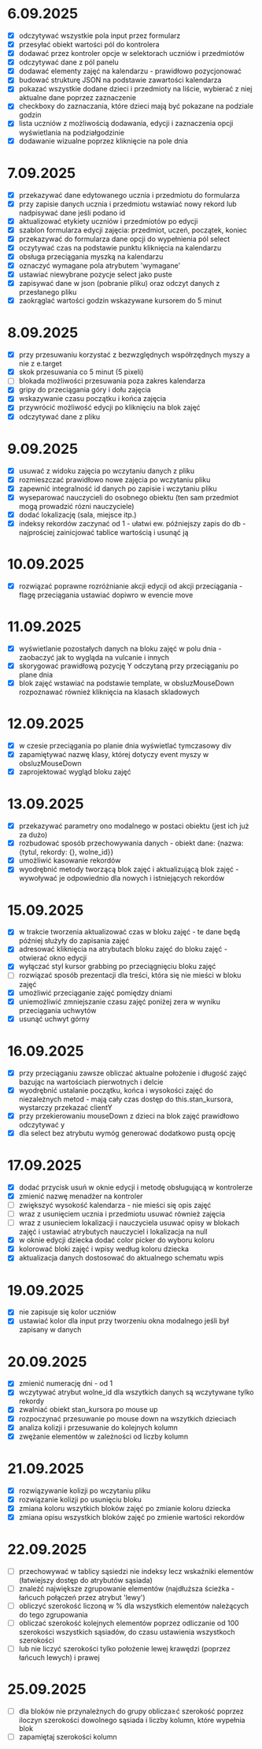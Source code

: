 # 6.09.2025
- [x] odczytywać wszystkie pola input przez formularz
- [x] przesyłać obiekt wartości pól do kontrolera
- [x] dodawać przez kontroler opcje w selektorach uczniów i przedmiotów
- [x] odczytywać dane z pól panelu
- [x] dodawać elementy zajęć na kalendarzu - prawidłowo pozycjonować
- [x] budować strukturę JSON na podstawie zawartości kalendarza
- [x] pokazać wszystkie dodane dzieci i przedmioty na liście, wybierać z niej aktualne dane poprzez zaznaczenie
- [x] checkboxy do zaznaczania, które dzieci mają być pokazane na podziale godzin
- [x] lista uczniów z możliwością dodawania, edycji i zaznaczenia opcji wyświetlania na podziałgodzinie
- [x] dodawanie wizualne poprzez kliknięcie na pole dnia

# 7.09.2025
- [x] przekazywać dane edytowanego ucznia i przedmiotu do formularza
- [x] przy zapisie danych ucznia i przedmiotu wstawiać nowy rekord lub nadpisywać dane jeśli podano id
- [x] aktualizować etykiety uczniów i przedmiotów po edycji
- [x] szablon formularza edycji zajęcia: przedmiot, uczeń, początek, koniec
- [x] przekazywać do formularza dane opcji do wypełnienia pól select
- [x] oczytywać czas na podstawie punktu kliknięcia na kalendarzu
- [x] obsługa przeciągania myszką na kalendarzu
- [x] oznaczyć wymagane pola atrybutem 'wymagane'
- [x] ustawiać niewybrane pozycje select jako puste
- [x] zapisywać dane w json (pobranie pliku) oraz odczyt danych z przesłanego pliku
- [x] zaokrąglać wartości godzin wskazywane kursorem do 5 minut

# 8.09.2025
- [x] przy przesuwaniu korzystać z bezwzględnych współrzędnych myszy a nie z e.target
- [x] skok przesuwania co 5 minut (5 pixeli)
- [ ] blokada możliwości przesuwania poza zakres kalendarza
- [x] gripy do przeciągania góry i dołu zajęcia
- [x] wskazywanie czasu początku i końca zajęcia
- [x] przywrócić możliwość edycji po kliknięciu na blok zajęć
- [x] odczytywać dane z pliku

# 9.09.2025
- [x] usuwać z widoku zajęcia po wczytaniu danych z pliku
- [x] rozmieszczać prawidłowo nowe zajęcia po wczytaniu pliku
- [x] zapewnić integralność id danych po zapisie i wczytaniu pliku
- [x] wyseparować nauczycieli do osobnego obiektu (ten sam przedmiot mogą prowadzić rózni nauczyciele)
- [x] dodać lokalizację (sala, miejsce itp.)
- [x] indeksy rekordów zaczynać od 1 - ułatwi ew. późniejszy zapis do db - najprościej zainicjować tablice wartością i usunąć ją

# 10.09.2025
- [x] rozwiązać poprawne rozróżnianie akcji edycji od akcji przeciągania - flagę przeciągania ustawiać dopiwro w evencie move

# 11.09.2025
- [x] wyświetlanie pozostałych danych na bloku zajęć w polu dnia - zaobaczyć jak to wygląda na vulcanie i innych
- [x] skorygować prawidłową pozycję Y odczytaną przy przeciąganiu po plane dnia
- [x] blok zajęć wstawiać na podstawie template, w obsluzMouseDown rozpoznawać również kliknięcia na klasach skladowych

# 12.09.2025
- [x] w czesie przeciągania po planie dnia wyświetlać tymczasowy div
- [x] zapamiętywać nazwę klasy, której dotyczy event myszy w obsluzMouseDown
- [x] zaprojektować wygląd bloku zajęć

# 13.09.2025
- [x] przekazywać parametry ono modalnego w postaci obiektu (jest ich już za dużo)
- [x] rozbudować sposób przechowywania danych - obiekt dane: {nazwa: {tytul, rekordy: {}, wolne_id}}
- [x] umożliwić kasowanie rekordów
- [x] wyodrębnić metody tworzącą blok zajęć i aktualizującą blok zajęć - wywoływać je odpowiednio dla nowych i istniejących rekordów

# 15.09.2025
- [x] w trakcie tworzenia aktualizować czas w bloku zajęć - te dane będą później służyły do zapisania zajęć
- [x] adresować kliknięcia na atrybutach bloku zajęć do bloku zajęć - otwierać okno edycji
- [x] wyłączać styl kursor grabbing po przeciągnięciu bloku zajęć
- [ ] rozwiązać sposób prezentacji dla treści, która się nie mieści w bloku zajęć
- [x] umożliwić przeciąganie zajęć pomiędzy dniami
- [x] uniemożliwić zmniejszanie czasu zajęć poniżej zera w wyniku przeciągania uchwytów
- [x] usunąć uchwyt górny

# 16.09.2025
- [x] przy przeciąganiu zawsze obliczać aktualne położenie i długość zajęć bazując na wartościach pierwotnych i delcie
- [x] wyodrębnić ustalanie początku, końca i wysokości zajęć do niezależnych metod - mają cały czas dostęp do this.stan_kursora, wystarczy przekazać clientY
- [x] przy przekierowaniu mouseDown z dzieci na blok zajęć prawidłowo odczytywać y
- [x] dla select bez atrybutu wymóg generować dodatkowo pustą opcję

# 17.09.2025
- [x] dodać przycisk usuń w oknie edycji i metodę obsługującą w kontrolerze
- [x] zmienić nazwę menadżer na kontroler
- [ ] zwiększyć wysokość kalendarza - nie mieści się opis zajęć
- [ ] wraz z usunięciem ucznia i przedmiotu usuwać również zajęcia
- [ ] wraz z usunieciem lokalizacji i nauczyciela usuwać opisy w blokach zajęć i ustawiać atrybutych nauczyciel i lokalizacja na null
- [x] w oknie edycji dziecka dodać color picker do wyboru koloru
- [x] kolorować bloki zajęć i wpisy według koloru dziecka
- [x] aktualizacja danych dostosować do aktualnego schematu wpis

# 19.09.2025
- [x] nie zapisuje się kolor uczniów
- [x] ustawiać kolor dla input przy tworzeniu okna modalnego jeśli był zapisany w danych

# 20.09.2025
- [x] zmienić numerację dni - od 1
- [x] wczytywać atrybut wolne_id dla wszytkich danych są wczytywane tylko rekordy
- [x] zwalniać obiekt stan_kursora po mouse up
- [x] rozpoczynać przesuwanie po mouse down na wszytkich dzieciach
- [x] analiza kolizji i przesuwanie do kolejnych kolumn
- [x] zwężanie elementów w zależności od liczby kolumn

# 21.09.2025
- [x] rozwiązywanie kolizji po wczytaniu pliku
- [x] rozwiązanie kolizji po usunięciu bloku
- [x] zmiana koloru wszytkich bloków zajęć po zmianie koloru dziecka
- [x] zmiana opisu wszystkich bloków zajęć po zmienie wartości rekordów

# 22.09.2025
- [ ] przechowywać w tablicy sąsiedzi nie indeksy lecz wskaźniki elementów (łatwiejszy dostęp do atrybutów sąsiada)
- [ ] znaleźć największe zgrupowanie elementów (najdłuższa ścieżka - łańcuch połączeń przez atrybut 'lewy')
- [ ] obliczyć szerokość liczoną w % dla wszystkich elementów należących do tego zgrupowania
- [ ] obliczać szerokość kolejnych elementów poprzez odliczanie od 100 szerokości wszystkich sąsiadów, do czasu ustawienia wszystkoch szerokości
- [ ] lub nie liczyć szerokości tylko położenie lewej krawędzi (poprzez łańcuch lewych) i prawej

# 25.09.2025
- [ ] dla bloków nie przynależnych do grupy oblicza≥ć szerokość poprzez iloczyn szerokości dowolnego sąsiada i liczby kolumn, które wypełnia blok
- [ ] zapamiętaj szerokości kolumn
